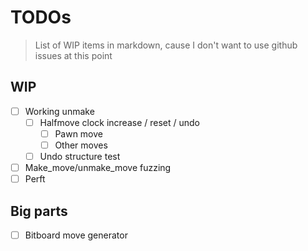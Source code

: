 # TODOs

> List of WIP items in markdown, cause I don't want to use github issues at this point

## WIP

- [ ] Working unmake
  - [ ] Halfmove clock increase / reset / undo
    - [ ] Pawn move
    - [ ] Other moves
  - [ ] Undo structure test

- [ ] Make_move/unmake_move fuzzing
- [ ] Perft

## Big parts

- [ ] Bitboard move generator